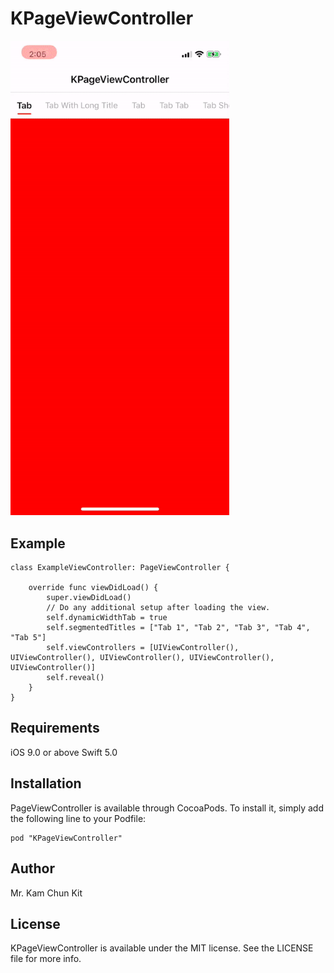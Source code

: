 # KPageViewController

<img src="Screenshot/ezgif-4-2168d0e5043a.gif" width=350/>

## Example
```
class ExampleViewController: PageViewController {

    override func viewDidLoad() {
        super.viewDidLoad()
        // Do any additional setup after loading the view.
        self.dynamicWidthTab = true
        self.segmentedTitles = ["Tab 1", "Tab 2", "Tab 3", "Tab 4", "Tab 5"]
        self.viewControllers = [UIViewController(), UIViewController(), UIViewController(), UIViewController(), UIViewController()]
        self.reveal()
    }
}
```

## Requirements
iOS 9.0 or above
Swift 5.0

## Installation
PageViewController is available through CocoaPods. To install it, simply add the following line to your Podfile:

```
pod "KPageViewController"
```

## Author
Mr. Kam Chun Kit

## License
KPageViewController is available under the MIT license. See the LICENSE file for more info.
